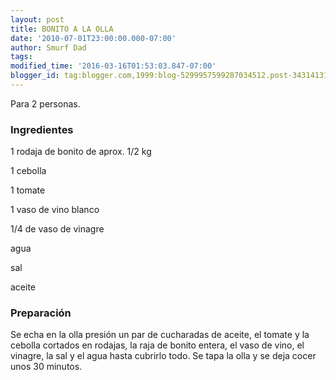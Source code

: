 ```yaml
---
layout: post
title: BONITO A LA OLLA
date: '2010-07-01T23:00:00.000-07:00'
author: Smurf Dad
tags: 
modified_time: '2016-03-16T01:53:03.847-07:00'
blogger_id: tag:blogger.com,1999:blog-5299957599287034512.post-3431413172645470997
---
```


Para 2 personas.

<h3>Ingredientes</h3>

1 rodaja de bonito de aprox. 1/2 kg

1 cebolla

1 tomate

1 vaso de vino blanco

1/4 de vaso de vinagre

agua

sal

aceite

<h3>Preparación</h3>

Se echa en la olla presión un par de cucharadas de aceite, el tomate y la cebolla cortados en rodajas, la raja de bonito entera, el vaso de vino, el vinagre, la sal y el agua hasta cubrirlo todo. Se tapa la olla y se deja cocer unos 30 minutos.


